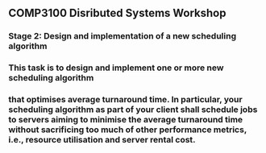 ## COMP3100 Disributed Systems Workshop

### Stage 2: Design and implementation of a new scheduling algorithm

### This task is to design and implement one or more new scheduling algorithm

### that optimises average turnaround time. In particular, your scheduling algorithm as part of your client shall schedule jobs to servers aiming to minimise the average turnaround time without sacrificing too much of other performance metrics, i.e., resource utilisation and server rental cost.


